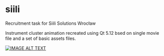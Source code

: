 # siili
Recruitment task for Siili Solutions Wrocław

Instrument cluster animation recreated using Qt 5.12 bsed on single movie file and a set of basic assets files.

[![IMAGE ALT TEXT](http://img.youtube.com/vi/C0YTH9dEQnI/0.jpg)](http://www.youtube.com/watch?v=C0YTH9dEQnI "Video Title")  
